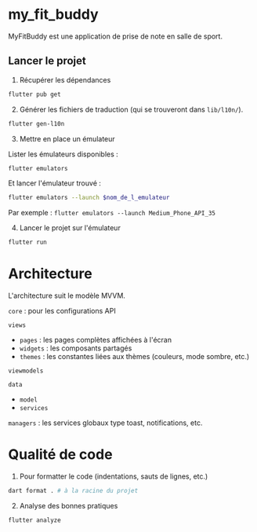 # my_fit_buddy

MyFitBuddy est une application de prise de note en salle de sport.

## Lancer le projet

1. Récupérer les dépendances 
```sh
flutter pub get
```

2. Générer les fichiers de traduction (qui se trouveront dans `lib/l10n/`).
```sh
flutter gen-l10n
```

3. Mettre en place un émulateur 

Lister les émulateurs disponibles : 
```sh
flutter emulators
```
Et lancer l'émulateur trouvé : 
```sh
flutter emulators --launch $nom_de_l_emulateur
``` 

Par exemple : `flutter emulators --launch Medium_Phone_API_35`

4. Lancer le projet sur l'émulateur

```sh
flutter run
```

# Architecture

L'architecture suit le modèle MVVM.

`core` : pour les configurations API 

`views` 
- `pages` : les pages complètes affichées à l'écran
- `widgets` : les composants partagés
- `themes` : les constantes liées aux thèmes (couleurs, mode sombre, etc.)

`viewmodels`

`data`
- `model`
- `services`

`managers` : les services globaux type toast, notifications, etc.


# Qualité de code

1. Pour formatter le code (indentations, sauts de lignes, etc.)
```sh
dart format . # à la racine du projet
```
2. Analyse des bonnes pratiques
```sh
flutter analyze
```
